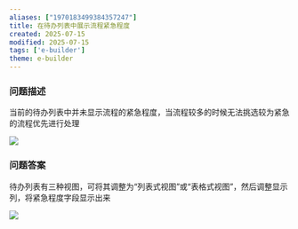```yaml
---
aliases: ["1970183499384357247"]
title: 在待办列表中展示流程紧急程度
created: 2025-07-15
modified: 2025-07-15
tags: ['e-builder']
theme: e-builder
---
```


### 问题描述

当前的待办列表中并未显示流程的紧急程度，当流程较多的时候无法挑选较为紧急的流程优先进行处理

![](35438dae44da8a55a3a90ddfed5fa848.jpg)

### 问题答案

待办列表有三种视图，可将其调整为“列表式视图”或“表格式视图”，然后调整显示列，将紧急程度字段显示出来

![](49ca9df3b6636b942f9ff673a86c56e0.jpg)
